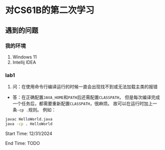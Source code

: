# 对CS61B的第二次学习

## 遇到的问题
### 我的环境
1. Windows 11
2. Intellij IDEA

### lab1
1. 问：在使用命令行编译运行的时候一直会出现找不到或无法加载主类的报错
- 答：在正确配置`JAVA_HOME`和`PATH`后还需配置`CLASSPATH`，
但是每次编译完成一个任务后，都需要重新配置`CLASSPATH`，很麻烦。
故可以在运行时加上一条`-cp .`规则。
例如：
```bash
javac HelloWorld.java
java -cp . HelloWorld
```

Start Time: 12/31/2024

End Time: TODO